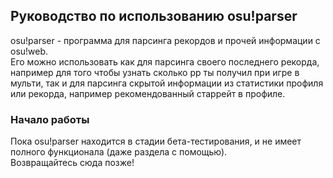 ## Руководство по использованию osu!parser

osu!parser - программа для парсинга рекордов и прочей информации с osu!web.\
Его можно использовать как для парсинга своего последнего рекорда, например для того чтобы узнать сколько pp ты получил при игре в мульти, так и для парсинга скрытой информации из статистики профиля или рекорда, например рекомендованный старрейт в профиле.

### Начало работы

Пока osu!parser находится в стадии бета-тестирования, и не имеет полного функционала (даже раздела с помощью).\
Возвращайтесь сюда позже!
